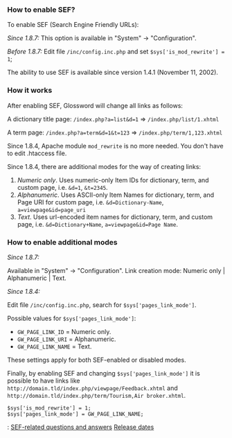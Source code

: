 ### How to enable SEF? ###

To enable SEF (Search Engine Friendly URLs):

_Since 1.8.7:_  This option is available in "System" -> "Configuration".

_Before 1.8.7:_ Edit file `/inc/config.inc.php` and set `$sys['is_mod_rewrite'] = 1`;

The ability to use SEF is available since version 1.4.1 (November 11, 2002).

### How it works ###

After enabling SEF, Glossword will change all links as follows:

A dictionary title page: `/index.php?a=list&d=1` => `/index.php/list/1.xhtml`

A term page: `/index.php?a=term&d=1&t=123` => `/index.php/term/1,123.xhtml`

Since 1.8.4, Apache module `mod_rewrite` is no more needed.
You don't have to edit .htaccess file.

Since 1.8.4, there are additional modes for the way of creating links:
  1. _Numeric only_. Uses numeric-only Item IDs for dictionary, term, and custom page, i.e. `&d=1`, `&t=2345`.
  1. _Alphanumeric_. Uses ASCII-only Item Names for dictionary, term, and Page URI for custom page, i.e. `&d=Dictionary-Name`, `a=viewpage&id=page_uri`
  1. _Text_. Uses url-encoded item names for dictionary, term, and custom page, i.e. `&d=Dictionary+Name`, `a=viewpage&id=Page Name`.

### How to enable additional modes ###

_Since 1.8.7:_

Available in "System" -> "Configuration". Link creation mode: Numeric only | Alphanumeric | Text.

_Since 1.8.4:_

Edit file `/inc/config.inc.php`, search for `$sys['pages_link_mode']`.

Possible values for `$sys['pages_link_mode']`:
  * `GW_PAGE_LINK_ID` = Numeric only.
  * `GW_PAGE_LINK_URI` = Alphanumeric.
  * `GW_PAGE_LINK_NAME` = Text.

These settings apply for both SEF-enabled or disabled modes.

Finally, by enabling SEF and changing `$sys['pages_link_mode']` it is possible to have links like
`http://domain.tld/index.php/viewpage/Feedback.xhtml`
and
`http://domain.tld/index.php/term/Tourism,Air broker.xhtml`.

```
$sys['is_mod_rewrite'] = 1;
$sys['pages_link_mode'] = GW_PAGE_LINK_NAME;
```


: [SEF-related questions and answers](KB515346419.md) [Release dates](KB1642090376.md)
